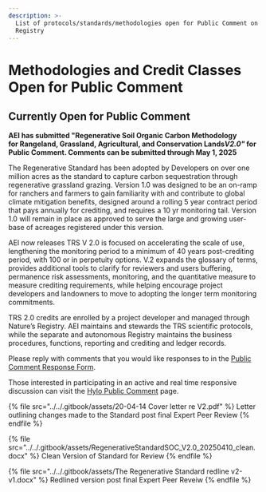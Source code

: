 ```yaml
---
description: >-
  List of protocols/standards/methodologies open for Public Comment on Regen
  Registry
---
```


# Methodologies and Credit Classes Open for Public Comment

## **Currently Open for Public Comment**

**AEI has submitted "Regenerative Soil Organic Carbon Methodology**\
**for Rangeland, Grassland, Agricultural, and Conservation Lands**_**V2.0"**_**&#x20;for Public Comment.  Comments can be submitted through May 1, 2025**



The Regenerative Standard has been adopted by Developers on over one million acres as the standard to capture carbon sequestration through regenerative grassland grazing. Version 1.0 was designed to be an on-ramp for ranchers and farmers to gain familiarity with and contribute to global climate mitigation benefits, designed around a rolling 5 year contract period that pays annually for crediting, and requires a 10 yr monitoring tail. Version 1.0 will remain in place as approved to serve the large and growing user-base of acreages registered under this version.&#x20;

AEI now releases TRS V 2.0 is focused on accelerating the scale of use, lengthening the monitoring period to a minimum of 40 years post-crediting period, with 100 or in perpetuity options. V.2 expands the glossary of terms, provides additional tools to clarify for reviewers and users buffering, permanence risk assessments, monitoring, and the quantitative measure to measure crediting requirements, while helping encourage project developers and landowners to move to adopting the longer term monitoring commitments.  &#x20;

TRS 2.0 credits are enrolled by a project developer and managed through Nature’s Registry. AEI maintains and stewards the TRS scientific protocols, while the separate and autonomous Registry maintains the business procedures, functions,  reporting and crediting and ledger records.

Please reply with comments that you would like responses to in the [Public Comment Response Form](https://airtable.com/appzrw40tJdLBM2RS/shrHn8lLVSSftTQP6).

Those interested in participating in an active and real time responsive discussion can visit the [Hylo Public Comment](https://www.hylo.com/groups/regen-registry-public-comment/join/G549Lq59PT) page.

{% file src="../../.gitbook/assets/20-04-14 Cover letter re V2.pdf" %}
Letter outlining changes made to the Standard post final Expert Peer Review
{% endfile %}

{% file src="../../.gitbook/assets/RegenerativeStandardSOC_V2.0_20250410_clean.docx" %}
Clean Version of Standard for Review
{% endfile %}

{% file src="../../.gitbook/assets/The Regenerative Standard redline v2-v1.docx" %}
Redlined version post final Expert Peer Reveiw
{% endfile %}
